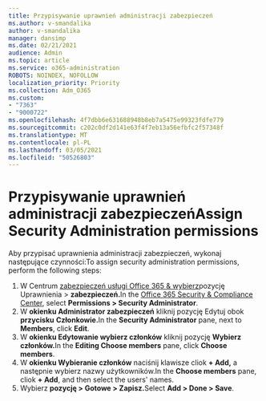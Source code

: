 ```yaml
---
title: Przypisywanie uprawnień administracji zabezpieczeń
ms.author: v-smandalika
author: v-smandalika
manager: dansimp
ms.date: 02/21/2021
audience: Admin
ms.topic: article
ms.service: o365-administration
ROBOTS: NOINDEX, NOFOLLOW
localization_priority: Priority
ms.collection: Adm_O365
ms.custom:
- "7363"
- "9000722"
ms.openlocfilehash: 4f7dbb6e631688948b8eb7a5475e99323fdfe779
ms.sourcegitcommit: c202c0df2d141e63f4f7eb13a56efbfc2f57348f
ms.translationtype: MT
ms.contentlocale: pl-PL
ms.lasthandoff: 03/05/2021
ms.locfileid: "50526803"
---
```

# <a name="assign-security-administration-permissions"></a><span data-ttu-id="c59ea-102">Przypisywanie uprawnień administracji zabezpieczeń</span><span class="sxs-lookup"><span data-stu-id="c59ea-102">Assign Security Administration permissions</span></span>

<span data-ttu-id="c59ea-103">Aby przypisać uprawnienia administracji zabezpieczeń, wykonaj następujące czynności:</span><span class="sxs-lookup"><span data-stu-id="c59ea-103">To assign security administration permissions, perform the following steps:</span></span>

1. <span data-ttu-id="c59ea-104">W Centrum [zabezpieczeń usługi Office 365 & wybierz](https://sip.protection.office.com/homepage)pozycję Uprawnienia > **zabezpieczeń.**</span><span class="sxs-lookup"><span data-stu-id="c59ea-104">In the [Office 365 Security & Compliance Center](https://sip.protection.office.com/homepage), select **Permissions > Security Administrator**.</span></span>
2. <span data-ttu-id="c59ea-105">W **okienku Administrator zabezpieczeń** kliknij pozycję Edytuj obok **przycisku** **Członkowie.**</span><span class="sxs-lookup"><span data-stu-id="c59ea-105">In the **Security Administrator** pane, next to **Members**, click **Edit**.</span></span>
3. <span data-ttu-id="c59ea-106">W **okienku Edytowanie wybierz członków** kliknij pozycję **Wybierz członków.**</span><span class="sxs-lookup"><span data-stu-id="c59ea-106">In the **Editing Choose members** pane, click **Choose members**.</span></span>
4. <span data-ttu-id="c59ea-107">W **okienku Wybieranie członków** naciśnij klawisze cliok **+ Add,** a następnie wybierz nazwy użytkowników.</span><span class="sxs-lookup"><span data-stu-id="c59ea-107">In the **Choose members** pane, cliok **+ Add**, and then select the users' names.</span></span>
5. <span data-ttu-id="c59ea-108">Wybierz **pozycję > Gotowe > Zapisz.**</span><span class="sxs-lookup"><span data-stu-id="c59ea-108">Select **Add > Done > Save**.</span></span>